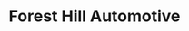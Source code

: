 ---
title: "Forest Hill Automotive"
url: /forest-hill/forest-hill-automotive-colgate-drive/
shop: Autowerkstatt
---